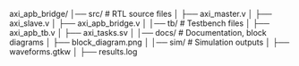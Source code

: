axi_apb_bridge/
│── src/               # RTL source files
│   ├── axi_master.v
│   ├── axi_slave.v
│   ├── axi_apb_bridge.v
│
│── tb/                # Testbench files
│   ├── axi_apb_tb.v
│   ├── axi_tasks.sv
│
│── docs/              # Documentation, block diagrams
│   ├── block_diagram.png
│
│── sim/               # Simulation outputs
│   ├── waveforms.gtkw
│   ├── results.log
